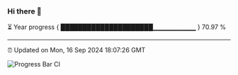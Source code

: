 ### Hi there 👋

⏳ Year progress { █████████████████████▁▁▁▁▁▁▁▁▁ } 70.97 %

---

⏰ Updated on Mon, 16 Sep 2024 18:07:26 GMT

![Progress Bar CI](https://github.com/EinsPommes/EinsPommes/blob/main/.github/workflows/main.yml)
